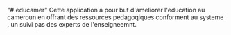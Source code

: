 "# educamer" 
Cette application a pour but d'ameliorer l'education au cameroun en offrant des ressources pedagoqiques conforment au systeme , un suivi pas des experts de l'enseigneemnt.